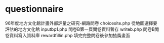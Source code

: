 # questionnaire
96年度地方文化館計畫外部評量之研究-網路問卷
choicesite.php 從地圖選擇要評估的地方文化館
inputbp1.php 問卷B第一頁問卷資料暫存
writeb.php 問卷B問卷資料寫入資料庫
rewardfillin.php 填完完整問卷後參加抽獎畫面
